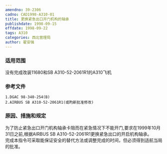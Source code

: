 ```yaml
---
amendno: 39-2306  
cadno: CAD1998-A310-01  
title: 更换紧急出口开门机构的轴承  
publishdate: 1998-09-15  
effdate: 1998-09-22  
tags: A310  
categories: 西北管理局  
author: 翟安强  
---
```

  
### 适用范围  
没有完成改装11680和SB A310-52-2061R1的A310飞机  
  
<!--more-->  
### 参考文件  
    1.DGAC 98-340-254(B)  
    2.AIRBUS SB A310-52-2061R1(或昀新批准修改)  
  
### 原因、措施和规定  
为了防止紧急出口开门机构轴承卡阻而在紧急情况下不能开门,要求在1999年10月31日之前,根据AIRBUS SB A310-52-2061R1更换紧急出口的开启机构轴承。  
    完成本指令可采取能保证安全的替代方法或调整完成的时间，但必须得到适航当局的批准。  

